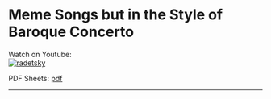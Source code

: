 # **Meme Songs but in the Style of Baroque Concerto**   
              
Watch on Youtube:           
[![radetsky](http://img.youtube.com/vi/oq6JZ0EDYt4/0.jpg)](http://www.youtube.com/watch?v=oq6JZ0EDYt4)          
             
PDF Sheets: [pdf](pdf/)        
        
              
-----         
